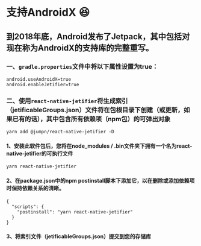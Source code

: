 # 支持AndroidX 😆

## 到2018年底，Android发布了Jetpack，其中包括对现在称为AndroidX的支持库的完整重写。



### 一、`gradle.properties`文件中将以下属性设置为true：

```properties
android.useAndroidX=true
android.enableJetifier=true
```


### 二、使用`react-native-jetifier`将生成索引（jetificableGroups.json）文件将在包根目录下创建（或更新，如果已有的话），其中包含所有依赖项（npm包）的可弹出对象

```bish
yarn add @jumpn/react-native-jetifier -D
```

#### 1、安装此软件包后，您将在node_modules / .bin文件夹下拥有一个名为react-native-jetifier的可执行文件

```bish
yarn react-native-jetifier
```

#### 2、在package.json中的npm postinstall脚本下添加它，以在删除或添加依赖项时保持依赖关系的清晰。

```bish
{
  "scripts": {
    "postinstall": "yarn react-native-jetifier"
  }
}
```

#### 3、将索引文件（jetificableGroups.json）提交到您的存储库